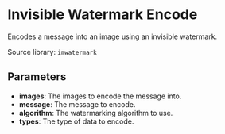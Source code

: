 # Invisible Watermark Encode

Encodes a message into an image using an invisible watermark.

Source library: `imwatermark`

## Parameters

- **images**: The images to encode the message into.
- **message**: The message to encode.
- **algorithm**: The watermarking algorithm to use.
- **types**: The type of data to encode.